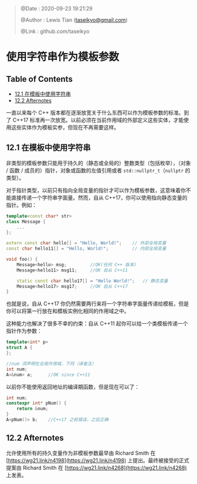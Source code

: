 > @Date    : 2020-09-23 19:21:29
>
> @Author  : Lewis Tian (taseikyo@gmail.com)
>
> @Link    : github.com/taseikyo

# 使用字符串作为模板参数

## Table of Contents

- [12.1 在模板中使用字符串](#121-在模板中使用字符串)
- [12.2 Afternotes](#122-afternotes)

一直以来每个 C++ 版本都在逐渐放宽关于什么东西可以作为模板参数的标准。到了 C++17 标准再一次放宽。以前必须在当前作用域的外部定义这些实体，才能使用这些实体作为模板实参，但现在不再需要这样。

## 12.1 在模板中使用字符串

非类型的模板参数只能用于持久的（静态或全局的）整数类型（包括枚举），（对象 / 函数 / 成员的）指针，对象或函数的左值引用或者 `std::nullptr_t`（`nullptr` 的类型）。

对于指针类型，以前只有指向全局变量的指针才可以作为模板参数，这意味着你不能直接传递一个字符串字面量。然而，自从 C++17，你可以使用指向静态变量的指针。例如：

```cpp
template<const char* str>
class Message {
	...
};

extern const char hello[] = "Hello, World!";    // 外部全局变量
const char hello11[] = "Hello, World!";         // 内部全局变量

void foo() {
	Message<hello> msg;         //OK(任何 C++ 版本)
	Message<hello11> msg11;     //OK 自从 C++11

	static const char hello17[] = "Hello World!";   // 静态变量
	Message<hello17> msg17;     //OK 自从 C++17
}
```

也就是说，自从 C++17 你仍然需要两行来将一个字符串字面量传递给模板，但是你可以将第一行放在和模板实例化相同的作用域之中。

这种能力也解决了很多不幸的约束：自从 C++11 起你可以给一个类模板传递一个指针作为参数：

```cpp
template<int* p>
struct A {
};

//num 须声明在全局作用域，下同（译者注）
int num;
A<&num> a;      //OK since C++11
```

以前你不能使用返回地址的编译期函数，但是现在可以了：

```cpp
int num;
constexpr int* pNum() {
	return &num;
}
A<pNum()> b;    //C++17 之前错误，之后正确
```

## 12.2 Afternotes

允许使用所有的持久变量作为非模板参数最早由 Richard Smith 在 [https://wg21.link/n4198](https://wg21.link/n4198) 上提出。最终被接受的正式提案由 Richard Smith 在 [https://wg21.link/n4268](https://wg21.link/n4268) 上发表。
